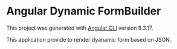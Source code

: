 # Angular Dynamic FormBuilder

This project was generated with [Angular CLI](https://github.com/angular/angular-cli) version 8.3.17.

This application provide to render dyanamic form based on JSON.